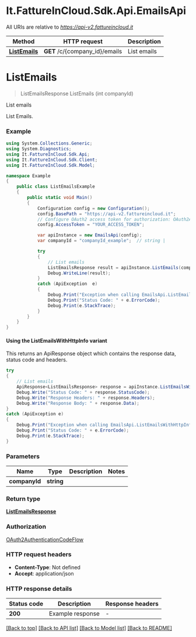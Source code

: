 # It.FattureInCloud.Sdk.Api.EmailsApi

All URIs are relative to *https://api-v2.fattureincloud.it*

| Method | HTTP request | Description |
|--------|--------------|-------------|
| [**ListEmails**](EmailsApi.md#listemails) | **GET** /c/{company_id}/emails | List emails |

<a name="listemails"></a>
# **ListEmails**
> ListEmailsResponse ListEmails (int companyId)

List emails

List Emails.

### Example
```csharp
using System.Collections.Generic;
using System.Diagnostics;
using It.FattureInCloud.Sdk.Api;
using It.FattureInCloud.Sdk.Client;
using It.FattureInCloud.Sdk.Model;

namespace Example
{
    public class ListEmailsExample
    {
        public static void Main()
        {
            Configuration config = new Configuration();
            config.BasePath = "https://api-v2.fattureincloud.it";
            // Configure OAuth2 access token for authorization: OAuth2AuthenticationCodeFlow
            config.AccessToken = "YOUR_ACCESS_TOKEN";

            var apiInstance = new EmailsApi(config);
            var companyId = "companyId_example";  // string | 

            try
            {
                // List emails
                ListEmailsResponse result = apiInstance.ListEmails(companyId);
                Debug.WriteLine(result);
            }
            catch (ApiException  e)
            {
                Debug.Print("Exception when calling EmailsApi.ListEmails: " + e.Message);
                Debug.Print("Status Code: " + e.ErrorCode);
                Debug.Print(e.StackTrace);
            }
        }
    }
}
```

#### Using the ListEmailsWithHttpInfo variant
This returns an ApiResponse object which contains the response data, status code and headers.

```csharp
try
{
    // List emails
    ApiResponse<ListEmailsResponse> response = apiInstance.ListEmailsWithHttpInfo(companyId);
    Debug.Write("Status Code: " + response.StatusCode);
    Debug.Write("Response Headers: " + response.Headers);
    Debug.Write("Response Body: " + response.Data);
}
catch (ApiException e)
{
    Debug.Print("Exception when calling EmailsApi.ListEmailsWithHttpInfo: " + e.Message);
    Debug.Print("Status Code: " + e.ErrorCode);
    Debug.Print(e.StackTrace);
}
```

### Parameters

| Name | Type | Description | Notes |
|------|------|-------------|-------|
| **companyId** | **string** |  |  |

### Return type

[**ListEmailsResponse**](ListEmailsResponse.md)

### Authorization

[OAuth2AuthenticationCodeFlow](../README.md#OAuth2AuthenticationCodeFlow)

### HTTP request headers

 - **Content-Type**: Not defined
 - **Accept**: application/json


### HTTP response details
| Status code | Description | Response headers |
|-------------|-------------|------------------|
| **200** | Example response |  -  |

[[Back to top]](#) [[Back to API list]](../README.md#documentation-for-api-endpoints) [[Back to Model list]](../README.md#documentation-for-models) [[Back to README]](../README.md)

